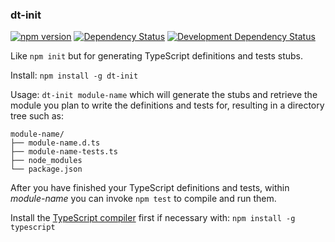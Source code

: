 ### dt-init
<!--[![Build Status](https://travis-ci.org/stpettersens/dt-init.png?branch=master)](https://travis-ci.org/stpettersens/dt-init)-->
[![npm version](https://badge.fury.io/js/dt-init.svg)](http://npmjs.org/package/dt-init)
[![Dependency Status](https://david-dm.org/stpettersens/dt-init.png?theme=shields.io)](https://david-dm.org/stpettersens/nodeGaudi) [![Development Dependency Status](https://david-dm.org/stpettersens/node-magic-number/dev-status.png?theme=shields.io)](https://david-dm.org/stpettersens/node-magic-number#info=devDependencies)

Like `npm init` but for generating TypeScript definitions and tests stubs.

Install: `npm install -g dt-init`

Usage: `dt-init module-name` which will generate the stubs and retrieve the module
you plan to write the definitions and tests for, resulting in a directory tree such as:

    module-name/ 
    ├── module-name.d.ts
    ├── module-name-tests.ts
    ├── node_modules
    └── package.json

After you have finished your TypeScript definitions and tests, 
within *module-name* you can invoke `npm test` to compile and run them.

Install the [TypeScript compiler](http://www.typescriptlang.org) first if necessary with: 
`npm install -g typescript`
